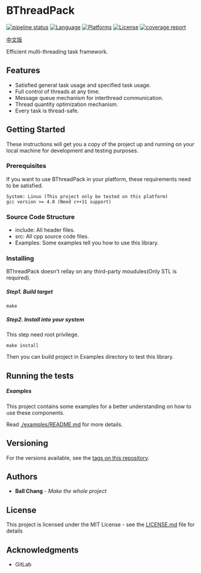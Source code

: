 # BThreadPack #
[![pipeline status](https://gitlab.com/zhangbolily/bthreadpack/badges/master/pipeline.svg)](https://gitlab.com/zhangbolily/bthreadpack/commits/master)
[![Language](https://img.shields.io/badge/language-C%2B%2B11-orange.svg)](https://isocpp.org/)
[![Platforms](https://img.shields.io/badge/platform-Linux%20%7C%20Windows-green.svg)](https://gitlab.com/zhangbolily/bthreadpack)
[![License](https://img.shields.io/badge/license-MIT-blue.svg)](https://opensource.org/licenses/MIT/)
[![coverage report](https://gitlab.com/zhangbolily/bthreadpack/badges/master/coverage.svg)](https://gitlab.com/zhangbolily/bthreadpack/commits/master)

[中文版](./README.zh_CN.md)

Efficient multi-threading task framework.

## Features
- Satisfied general task usage and specified task usage.
- Full control of threads at any time.
- Message queue mechanism for interthread communication.
- Thread quantity optimization mechanism.
- Every task is thread-safe.


## Getting Started

These instructions will get you a copy of the project up and running on your local machine for development and testing purposes.

### Prerequisites

If you want to use BThreadPack in your platform, these requirements need to be satisfied.

```
System: Linux (This project only be tested on this platform)
gcc version >= 4.8 (Need c++11 support)
```

### Source Code Structure
- include: All header files.
- src: All cpp source code files.
- Examples: Some examples tell you how to use this library.

### Installing

BThreadPack doesn't rellay on any third-party moudules(Only STL is required).

##### Step1. Build target

```
make
```

##### Step2. Install into your system

This step need root privilege.

```
make install
```

Then you can build project in Examples directory to test this library.

## Running the tests

##### Examples

This project contains some examples for a better understanding on how to use these components.

Read [./examples/README.md](./examples/README.md) for more details.

## Versioning

For the versions available, see the [tags on this repository](https://gitlab.com/zhangbolily/bthreadpack/tags).

## Authors

* **Ball Chang** - *Make the whole project*

## License

This project is licensed under the MIT License - see the [LICENSE.md](LICENSE.md) file for details

## Acknowledgments

* GitLab
